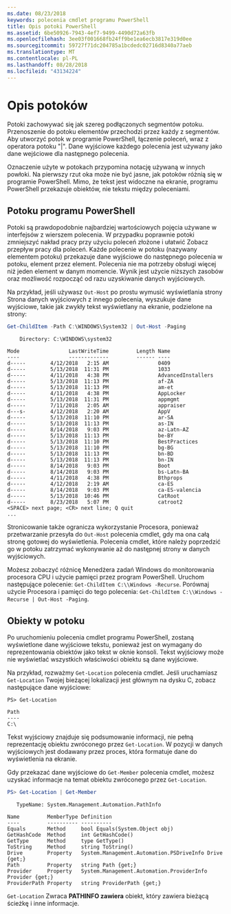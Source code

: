 ```yaml
---
ms.date: 08/23/2018
keywords: polecenia cmdlet programu PowerShell
title: Opis potoki PowerShell
ms.assetid: 6be50926-7943-4ef7-9499-4490d72a63fb
ms.openlocfilehash: 3ee03f001668fb24ff9be1ea6ecb3817e319d0ee
ms.sourcegitcommit: 59727f71dc204785a1bcdedc02716d8340a77aeb
ms.translationtype: MT
ms.contentlocale: pl-PL
ms.lasthandoff: 08/28/2018
ms.locfileid: "43134224"
---
```

# <a name="understanding-pipelines"></a>Opis potoków

Potoki zachowywać się jak szereg podłączonych segmentów potoku. Przenoszenie do potoku elementów przechodzi przez każdy z segmentów. Aby utworzyć potok w programie PowerShell, łączenie poleceń, wraz z operatora potoku "|". Dane wyjściowe każdego polecenia jest używany jako dane wejściowe dla następnego polecenia.

Oznaczenie użyte w potokach przypomina notację używaną w innych powłoki. Na pierwszy rzut oka może nie być jasne, jak potoków różnią się w programie PowerShell. Mimo, że tekst jest widoczne na ekranie, programu PowerShell przekazuje obiektów, nie tekstu między poleceniami.

## <a name="the-powershell-pipeline"></a>Potoku programu PowerShell

Potoki są prawdopodobnie najbardziej wartościowych pojęcia używane w interfejsów z wierszem polecenia. W przypadku poprawnie potoki zmniejszyć nakład pracy przy użyciu poleceń złożone i ułatwić Zobacz przepływ pracy dla poleceń. Każde polecenie w potoku (nazywany elementem potoku) przekazuje dane wyjściowe do następnego polecenia w potoku, element przez element. Polecenia nie ma potrzeby obsługi więcej niż jeden element w danym momencie. Wynik jest użycie niższych zasobów oraz możliwość rozpocząć od razu uzyskiwanie danych wyjściowych.

Na przykład, jeśli używasz `Out-Host` po prostu wymusić wyświetlania strony Strona danych wyjściowych z innego polecenia, wyszukuje dane wyjściowe, takie jak zwykły tekst wyświetlany na ekranie, podzielone na strony:

```powershell
Get-ChildItem -Path C:\WINDOWS\System32 | Out-Host -Paging
```

```Output
    Directory: C:\WINDOWS\system32

Mode                LastWriteTime         Length Name
----                -------------         ------ ----
d-----        4/12/2018   2:15 AM                0409
d-----        5/13/2018  11:31 PM                1033
d-----        4/11/2018   4:38 PM                AdvancedInstallers
d-----        5/13/2018  11:13 PM                af-ZA
d-----        5/13/2018  11:13 PM                am-et
d-----        4/11/2018   4:38 PM                AppLocker
d-----        5/13/2018  11:31 PM                appmgmt
d-----        7/11/2018   2:05 AM                appraiser
d---s-        4/12/2018   2:20 AM                AppV
d-----        5/13/2018  11:10 PM                ar-SA
d-----        5/13/2018  11:13 PM                as-IN
d-----        8/14/2018   9:03 PM                az-Latn-AZ
d-----        5/13/2018  11:13 PM                be-BY
d-----        5/13/2018  11:10 PM                BestPractices
d-----        5/13/2018  11:10 PM                bg-BG
d-----        5/13/2018  11:13 PM                bn-BD
d-----        5/13/2018  11:13 PM                bn-IN
d-----        8/14/2018   9:03 PM                Boot
d-----        8/14/2018   9:03 PM                bs-Latn-BA
d-----        4/11/2018   4:38 PM                Bthprops
d-----        4/12/2018   2:19 AM                ca-ES
d-----        8/14/2018   9:03 PM                ca-ES-valencia
d-----        5/13/2018  10:46 PM                CatRoot
d-----        8/23/2018   5:07 PM                catroot2
<SPACE> next page; <CR> next line; Q quit
...
```

Stronicowanie także ogranicza wykorzystanie Procesora, ponieważ przetwarzanie przesyła do `Out-Host` polecenia cmdlet, gdy ma ona całą stronę gotowej do wyświetlenia. Polecenia cmdlet, które należy poprzedzić go w potoku zatrzymać wykonywanie aż do następnej strony w danych wyjściowych.

Możesz zobaczyć różnicę Menedżera zadań Windows do monitorowania procesora CPU i użycie pamięci przez program PowerShell. Uruchom następujące polecenie: `Get-ChildItem C:\\Windows -Recurse`. Porównaj użycie Procesora i pamięci do tego polecenia: `Get-ChildItem C:\\Windows -Recurse | Out-Host -Paging`.

## <a name="objects-in-the-pipeline"></a>Obiekty w potoku

Po uruchomieniu polecenia cmdlet programu PowerShell, zostaną wyświetlone dane wyjściowe tekstu, ponieważ jest on wymagany do reprezentowania obiektów jako tekst w oknie konsoli. Tekst wyjściowy może nie wyświetlać wszystkich właściwości obiektu są dane wyjściowe.

Na przykład, rozważmy `Get-Location` polecenia cmdlet. Jeśli uruchamiasz `Get-Location` Twojej bieżącej lokalizacji jest głównym na dysku C, zobacz następujące dane wyjściowe:

```
PS> Get-Location

Path
----
C:\
```

Tekst wyjściowy znajduje się podsumowanie informacji, nie pełną reprezentację obiektu zwróconego przez `Get-Location`. W pozycji w danych wyjściowych jest dodawany przez proces, która formatuje dane do wyświetlenia na ekranie.

Gdy przekazać dane wyjściowe do `Get-Member` polecenia cmdlet, możesz uzyskać informacje na temat obiektu zwróconego przez `Get-Location`.

```powershell
PS> Get-Location | Get-Member
```

```Output
   TypeName: System.Management.Automation.PathInfo

Name         MemberType Definition
----         ---------- ----------
Equals       Method     bool Equals(System.Object obj)
GetHashCode  Method     int GetHashCode()
GetType      Method     type GetType()
ToString     Method     string ToString()
Drive        Property   System.Management.Automation.PSDriveInfo Drive {get;}
Path         Property   string Path {get;}
Provider     Property   System.Management.Automation.ProviderInfo Provider {get;}
ProviderPath Property   string ProviderPath {get;}
```

`Get-Location` Zwraca **PATHINFO zawiera** obiekt, który zawiera bieżącą ścieżkę i inne informacje.
